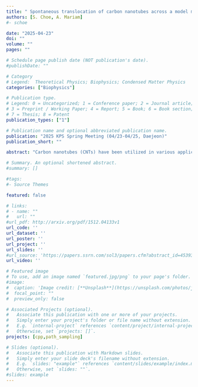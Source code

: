 ```yaml
---
title: " Spontaneous translocation of carbon nanotubes across a model membrane"
authors: [S. Choe, A. Mariam]
#- schoe

date: "2025-04-23"
doi: ""
volume: ""
pages: ""

# Schedule page publish date (NOT publication's date).
#publishDate: ""

# Category
# Legend:  Theoretical Physics; Biophysics; Condensed Matter Physics
categories: ["Biophysics"]

# Publication type.
# Legend: 0 = Uncategorized; 1 = Conference paper; 2 = Journal article;
# 3 = Preprint / Working Paper; 4 = Report; 5 = Book; 6 = Book section;
# 7 = Thesis; 8 = Patent
publication_types: ["1"]

# Publication name and optional abbreviated publication name.
publication: "2025 KPS Spring Meeting (04/23-04/25, Daejeon)"
publication_short: ""

abstract: "Carbon nanotubes (CNTs) have been utilized in various applications, including drug delivery and energy conversion. It is essential to elucidate the underlying transport mechanism across cell membranes to understand their role as drug-delivery agents. Molecular dynamics (MD) simulation is a powerful tool for investigating such transport mechanisms. In this study, we demonstrate the spontaneous translocation of CNTs across a model membrane using the weighted ensemble (WE) method in conjunction with an all-atom MD simulation approach. Two CNTs with similar diameters but differing lengths are employed to uncover the transport mechanism and compare their translocation efficiencies. Both CNTs rapidly penetrate the hydrophobic core of the model membrane; however, they exhibit distinct behaviors when translocating through the lower leaflet of the membrane."

# Summary. An optional shortened abstract.
#summary: []

#tags:
#- Source Themes

featured: false

# links:
# - name: ""
#   url: ""
#url_pdf: http://arxiv.org/pdf/1512.04133v1
url_code: ''
url_dataset: ''
url_poster: ''
url_project: ''
url_slides: ''
#url_source: 'https://papers.ssrn.com/sol3/papers.cfm?abstract_id=4539335'
url_video: ''

# Featured image
# To use, add an image named `featured.jpg/png` to your page's folder.
#image:
#  caption: 'Image credit: [**Unsplash**](https://unsplash.com/photos/jdD8gXaTZsc)'
#  focal_point: ""
#  preview_only: false

# Associated Projects (optional).
#   Associate this publication with one or more of your projects.
#   Simply enter your project's folder or file name without extension.
#   E.g. `internal-project` references `content/project/internal-project/index.md`.
#   Otherwise, set `projects: []`.
projects: [cpp,path_sampling]

# Slides (optional).
#   Associate this publication with Markdown slides.
#   Simply enter your slide deck's filename without extension.
#   E.g. `slides: "example"` references `content/slides/example/index.md`.
#   Otherwise, set `slides: ""`.
#slides: example
---
```




